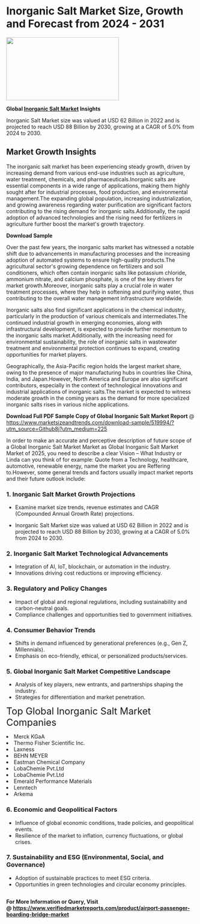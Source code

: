 <H1>Inorganic Salt Market Size, Growth and Forecast from 2024 - 2031</H1><img class="aligncenter size-medium wp-image-584254" src="https://thirdeyenews.in/wp-content/uploads/2024/09/Global-Market-Research-300x168.jpeg" alt="" width="300" height="168" /><p><strong>Global&nbsp;<a href="https://www.marketsizeandtrends.com/download-sample/519994/?utm_source=Github8j?utm_medium=225">Inorganic Salt Market</a> Insights</strong></p><p>Inorganic Salt Market size was valued at USD 62 Billion in 2022 and is projected to reach USD 88 Billion by 2030, growing at a CAGR of 5.0% from 2024 to 2030.</p><p><h2>Market Growth Insights</h2> <p>The inorganic salt market has been experiencing steady growth, driven by increasing demand from various end-use industries such as agriculture, water treatment, chemicals, and pharmaceuticals.Inorganic salts are essential components in a wide range of applications, making them highly sought after for industrial processes, food production, and environmental management.The expanding global population, increasing industrialization, and growing awareness regarding water purification are significant factors contributing to the rising demand for inorganic salts.Additionally, the rapid adoption of advanced technologies and the rising need for fertilizers in agriculture further boost the market's growth trajectory.</p> <p><strong>Download Sample</strong></p> <p>Over the past few years, the inorganic salts market has witnessed a notable shift due to advancements in manufacturing processes and the increasing adoption of automated systems to ensure high-quality products.The agricultural sector's growing dependence on fertilizers and soil conditioners, which often contain inorganic salts like potassium chloride, ammonium nitrate, and calcium phosphate, is one of the key drivers for market growth.Moreover, inorganic salts play a crucial role in water treatment processes, where they help in softening and purifying water, thus contributing to the overall water management infrastructure worldwide.</p> <p>Inorganic salts also find significant applications in the chemical industry, particularly in the production of various chemicals and intermediates.The continued industrial growth in emerging economies, along with infrastructural development, is expected to provide further momentum to the inorganic salts market.Additionally, with the increasing need for environmental sustainability, the role of inorganic salts in wastewater treatment and environmental protection continues to expand, creating opportunities for market players.</p> <p>Geographically, the Asia-Pacific region holds the largest market share, owing to the presence of major manufacturing hubs in countries like China, India, and Japan.However, North America and Europe are also significant contributors, especially in the context of technological innovations and industrial applications of inorganic salts.The market is expected to witness moderate growth in the coming years as the demand for more specialized inorganic salts rises in various niche applications.</p> <p><span class=""><strong>Download Full PDF Sample Copy of Global Inorganic Salt Market Report</strong> @ <a href="https://www.marketsizeandtrends.com/download-sample/519994/?utm_source=Github8j?utm_medium=225" target="_blank">https://www.marketsizeandtrends.com/download-sample/519994/?utm_source=Github8j?utm_medium=225</a></span></p><p>In order to make an accurate and perceptive description of future scope of a Global&nbsp;Inorganic Salt Market Market as Global&nbsp;Inorganic Salt Market Market of 2025, you need to describe a clear Vision &ndash; What Industry or Linda can you think of for example: Quote from a Technology, healthcare, automotive, renewable energy, name the market you are Reffering to.However, some general trends and factors usually impact market reports and their future outlook include:</p><h3>1.&nbsp;<strong>Inorganic Salt Market Growth Projections</strong></h3><ul><li>Examine market size trends, revenue estimates and CAGR (Compounded Annual Growth Rate) projections.</li><li><p>Inorganic Salt Market size was valued at USD 62 Billion in 2022 and is projected to reach USD 88 Billion by 2030, growing at a CAGR of 5.0% from 2024 to 2030.</p></li></ul><h3>2.&nbsp;<strong>Inorganic Salt Market Technological Advancements</strong></h3><ul><li>Integration of AI, IoT, blockchain, or automation in the industry.</li><li>Innovations driving cost reductions or improving efficiency.</li></ul><h3>3.&nbsp;<strong>Regulatory and Policy Changes</strong></h3><ul><li>Impact of global and regional regulations, including sustainability and carbon-neutral goals.</li><li>Compliance challenges and opportunities tied to government initiatives.</li></ul><h3>4.&nbsp;<strong>Consumer Behavior Trends</strong></h3><ul><li>Shifts in demand influenced by generational preferences (e.g., Gen Z, Millennials).</li><li>Emphasis on eco-friendly, ethical, or personalized products/services.</li></ul><h3>5.&nbsp;<strong>Global Inorganic Salt Market Competitive Landscape</strong></h3><ul><li>Analysis of key players, new entrants, and partnerships shaping the industry.</li><li>Strategies for differentiation and market penetration.</li></ul><p data-pm-slice="1 1 []"><span style="color: inherit; font-family: inherit; font-size: 25px;">Top Global Inorganic Salt Market Companies</span></p><div class="" data-test-id=""><p><li>Merck KGaA</li><li> Thermo Fisher Scientific Inc.</li><li> Laxness</li><li> BEHN MEYER</li><li> Eastman Chemical Company</li><li> LobaChemie Pvt.Ltd</li><li> LobaChemie Pvt.Ltd</li><li> Emerald Performance Materials</li><li> Lenntech</li><li> Arkema</li></p></div><h3>6.&nbsp;<strong>Economic and Geopolitical Factors</strong></h3><ul><li>Influence of global economic conditions, trade policies, and geopolitical events.</li><li>Resilience of the market to inflation, currency fluctuations, or global crises.</li></ul><h3>7.&nbsp;<strong>Sustainability and ESG (Environmental, Social, and Governance)</strong></h3><ul><li>Adoption of sustainable practices to meet ESG criteria.</li><li>Opportunities in green technologies and circular economy principles.</li></ul><h2><strong style="font-size: 14px;">For More Information or Query, Visit @&nbsp;</strong><a style="background-color: #ffffff; font-size: 14px;" href="https://www.marketsizeandtrends.com/report/inorganic-salt-market/" target="_blank">https://www.verifiedmarketreports.com/product/airport-passenger-boarding-bridge-market</a></h2>